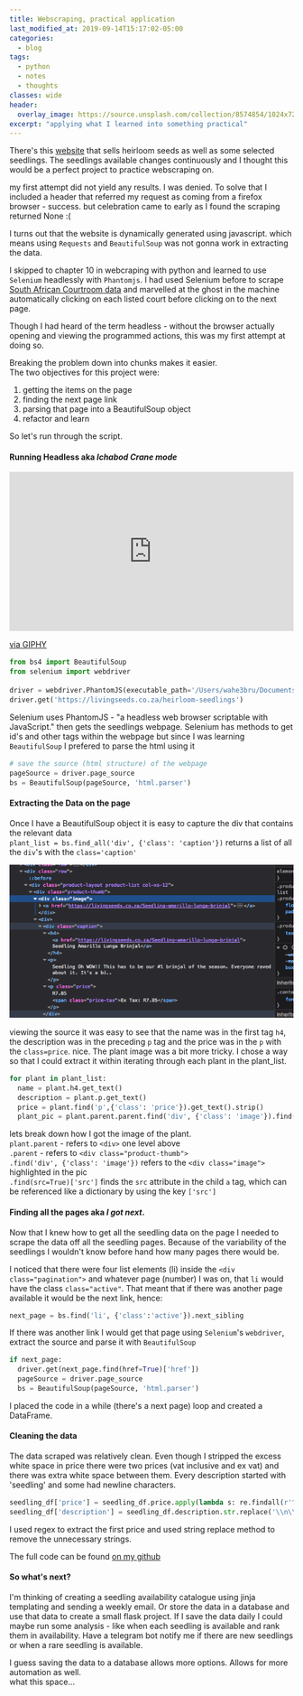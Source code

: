 ```yaml
---
title: Webscraping, practical application
last_modified_at: 2019-09-14T15:17:02-05:00
categories:
  - blog
tags:
  - python
  - notes
  - thoughts
classes: wide
header:
  overlay_image: https://source.unsplash.com/collection/8574854/1024x720
excerpt: "applying what I learned into something practical"
---
```


There's this [website]() that sells heirloom seeds as well as some selected seedlings. The seedlings available changes continuously and I thought this would be a perfect project to practice webscraping on.

my first attempt did not yield any results.
I was denied. To solve that I included a header that referred my request as coming from a firefox browser - success. but celebration came to early as I found the scraping returned None :(

I turns out that the website is dynamically generated using javascript. which means using `Requests` and `BeautifulSoup` was not gonna work in extracting the data.

I skipped to chapter 10 in webcraping with python and learned to use `Selenium` headlessly with `Phantomjs`. I had used Selenium before to scrape [South African Courtroom data]() and marvelled at the ghost in the machine automatically clicking on each listed court before clicking on to the next page.

Though I had heard of the term headless - without the browser actually opening and viewing the programmed actions, this was my first attempt at doing so.

Breaking the problem down into chunks makes it easier.<br>
The two objectives for this project were:
1. getting the items on the page
2. finding the next page link
3. parsing that page into a BeautifulSoup object
4. refactor and learn

So let's run through the script.
#### Running Headless aka _Ichabod Crane mode_
<div style="width:100%;height:0;padding-bottom:56%;position:relative;"><iframe src="https://giphy.com/embed/tI6qnVy9m8i9qlNoS2" width="100%" height="100%" style="position:absolute" frameBorder="0" class="giphy-embed" allowFullScreen></iframe></div><p><a href="https://giphy.com/gifs/nba-dance-tI6qnVy9m8i9qlNoS2">via GIPHY</a></p>

```python
from bs4 import BeautifulSoup
from selenium import webdriver

driver = webdriver.PhantomJS(executable_path='/Users/wahe3bru/Documents/phantomjs-2.1.1-macosx/bin/phantomjs')
driver.get('https://livingseeds.co.za/heirloom-seedlings')
```
Selenium uses PhantomJS - "a headless web browser scriptable with JavaScript." then gets the seedlings webpage.
Selenium has methods to get id's and other tags within the webpage but since I was learning `BeautifulSoup` I prefered to
parse the html using it
```python
# save the source (html structure) of the webpage
pageSource = driver.page_source
bs = BeautifulSoup(pageSource, 'html.parser')
```
#### Extracting the Data on the page
Once I have a BeautifulSoup object it is easy to capture the div that contains the relevant data <br>
`plant_list = bs.find_all('div', {'class': 'caption'})` returns a list of all the `div`'s with the `class='caption'`

![inspecting the page](/assets/images/page-inspect.png)

viewing the source it was easy to see that the name was in the first tag `h4`, the description was in the preceding `p` tag and the price was in the `p` with the `class=price`. nice. The plant image was a bit more tricky. I chose a way so that I could extract it within iterating through each plant in the plant_list.
```python
for plant in plant_list:
  name = plant.h4.get_text()
  description = plant.p.get_text()
  price = plant.find('p',{'class': 'price'}).get_text().strip()
  plant_pic = plant.parent.parent.find('div', {'class': 'image'}).find(src=True)['src']
```
lets break down how I got the image of the plant.<br>
`plant.parent` - refers to `<div>` one level above<br>
`.parent` - refers to `<div class="product-thumb">`<br>
`.find('div', {'class': 'image'})` refers to the `<div class="image">` highlighted in the pic<br>
`.find(src=True)['src']` finds the `src` attribute in the child `a` tag, which can be referenced like a dictionary by using the key `['src']`

#### Finding all the pages aka _I got next_.
Now that I knew how to get all the seedling data on the page I needed to scrape the data off all the seedling pages. Because of the variability of the seedlings I wouldn't know before hand how many pages there would be.

I noticed that there were four list elements (li) inside the `<div class="pagination">` and whatever page (number) I was on, that `li` would have the class `class="active"`. That meant that if there was another page available it would be the next link, hence:
```python
next_page = bs.find('li', {'class':'active'}).next_sibling
```
If there was another link I would get that page using `Selenium`'s `webdriver`, extract the source and parse it with `BeautifulSoup`

```python
if next_page:
  driver.get(next_page.find(href=True)['href'])
  pageSource = driver.page_source
  bs = BeautifulSoup(pageSource, 'html.parser')
```
I placed the code in a while (there's a next page) loop and created a DataFrame.

#### Cleaning the data
The data scraped was relatively clean. Even though I stripped the excess white space in price there were two prices (vat inclusive and ex vat) and there was extra white space between them. Every description started with 'seedling' and some had newline characters.

```python
seedling_df['price'] = seedling_df.price.apply(lambda s: re.findall(r'^(R\d{1,2}\.\d\d)',s)[0])
seedling_df['description'] = seedling_df.description.str.replace('\\n\\n','').str.replace('Seedling','')
```
I used regex to extract the first price and used string replace method to remove the unnecessary strings.

The full code can be found [on my github](https://github.com/Wahe3bru/seedling_scraper)

#### So what's next?
I'm thinking of creating a seedling availability catalogue using jinja templating and sending a weekly email. Or store the data in a database and use that data to create a small flask project. If I save the data daily I could maybe run some analysis - like when each seedling is available and rank them in availability. Have a telegram bot notify me if there are new seedlings or when a rare seedling is available.

I guess saving the data to a database allows more options. Allows for more automation as well.<br>
what this space...  

